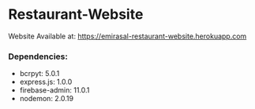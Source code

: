 # Restaurant-Website
 
Website Available at: https://emirasal-restaurant-website.herokuapp.com


### Dependencies: 

- bcrpyt: 5.0.1
- express.js: 1.0.0
- firebase-admin: 11.0.1
- nodemon: 2.0.19

